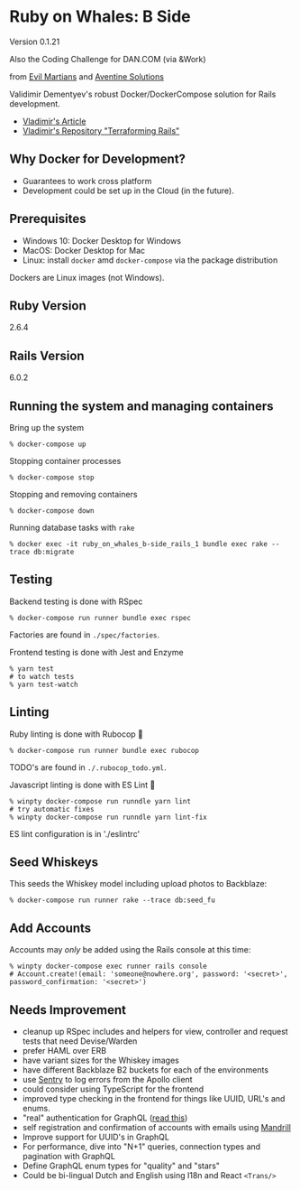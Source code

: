 # Ruby on Whales: B Side
Version 0.1.21

Also the Coding Challenge for DAN.COM (via &Work)

from [Evil Martians](https://evilmartians.com/chronicles) and [Aventine Solutions](https://aventine.solutions/)

Validimir Dementyev's robust Docker/DockerCompose solution for Rails development.

* [Vladimir's Article](https://evilmartians.com/chronicles/ruby-on-whales-docker-for-ruby-rails-development)
* [Vladimir's Repository "Terraforming Rails"](https://github.com/evilmartians/terraforming-rails)

## Why Docker for Development?
* Guarantees to work cross platform
* Development could be set up in the Cloud (in the future).

## Prerequisites
* Windows 10: Docker Desktop for Windows
* MacOS: Docker Desktop for Mac
* Linux: install `docker` amd `docker-compose` via the package distribution

Dockers are Linux images (not Windows).

## Ruby Version
2.6.4

## Rails Version
6.0.2

## Running the system and managing containers

Bring up the system
```shell
% docker-compose up
```
Stopping container processes
```shell
% docker-compose stop
```
Stopping and removing containers
```shell
% docker-compose down
```
Running database tasks with `rake`
```shell
% docker exec -it ruby_on_whales_b-side_rails_1 bundle exec rake --trace db:migrate
```

## Testing
Backend testing is done with RSpec
```shell
% docker-compose run runner bundle exec rspec
```
Factories are found in `./spec/factories`.

Frontend testing is done with Jest and Enzyme
```shell
% yarn test
# to watch tests
% yarn test-watch
```

## Linting
Ruby linting is done with Rubocop :cop:
```shell
% docker-compose run runner bundle exec rubocop
```
TODO's are found in `./.rubocop_todo.yml`.

Javascript linting is done with ES Lint :cop:
```shell
% winpty docker-compose run runndle yarn lint
# try automatic fixes
% winpty docker-compose run runndle yarn lint-fix
```
ES lint configuration is in './eslintrc'


## Seed Whiskeys
This seeds the Whiskey model including upload photos to Backblaze: 
```shell
% docker-compose run runner rake --trace db:seed_fu
```

## Add Accounts
Accounts may *only* be added using the Rails console at this time:
```shell
% winpty docker-compose exec runner rails console
# Account.create!(email: 'someone@nowhere.org', password: '<secret>', password_confirmation: '<secret>')
```


## Needs Improvement
* cleanup up RSpec includes and helpers for view, controller and request tests that need Devise/Warden
* prefer HAML over ERB
* have variant sizes for the Whiskey images
* have different Backblaze B2 buckets for each of the environments
* use [Sentry](https://sentry.io) to log errors from the Apollo client
* could consider using TypeScript for the frontend
* improved type checking in the frontend for things like UUID,  URL's and enums.
* "real" authentication for GraphQL ([read this](https://www.howtographql.com/graphql-ruby/4-authentication/))
* self registration and confirmation of accounts with emails using [Mandrill](https://mandrillapp.com)
* Improve support for UUID's in GraphQL
* For performance, dive into "N+1" queries, connection types and pagination with GraphQL
* Define GraphQL enum types for "quality" and "stars"
* Could be bi-lingual Dutch and English using I18n and React `<Trans/>`

